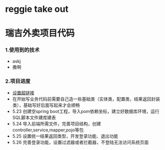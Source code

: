 # reggie take out
# 瑞吉外卖项目代码
### 1.使用到的技术
* askj
* 撒啊

### 2.项目进度


* [设置超链接](https://maven.apache.org/guides/index.html)
* 在开始写业务代码前需要自己造一些基础类（实体类，配置类，结果返回封装类），基础写好后面写起来才会顺畅
* 5.23 创建空spring boot工程，导入pom依赖坐标，建立好数据库环境，运行SQL脚本文件建库建表
* 5.24 导入前端所需文件，完善项目结构，创建controller,service,mapper,pojo等包
* 5.25 设置统一结果返回类型，开发登录功能、退出功能
* 5.26 完善登录功能，设置过滤器或者拦截器，不登陆无法访问系统页面
